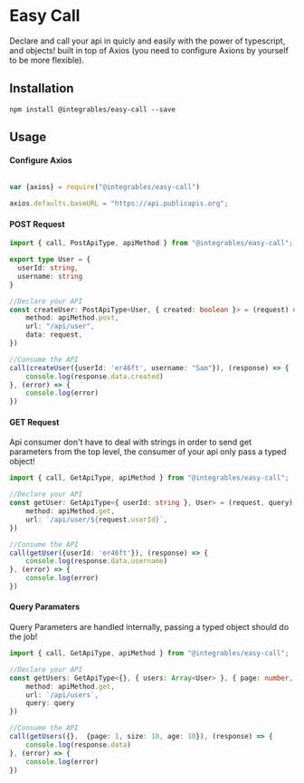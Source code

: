 # Easy Call

Declare and call your api in quicly and easily with the power of typescript, and objects! built in top of Axios (you need to configure Axions by yourself to be more flexible).

## Installation

```
npm install @integrables/easy-call --save
```

## Usage

#### Configure Axios

```Typescript

var {axios} = require("@integrables/easy-call")

axios.defaults.baseURL = "https://api.publicapis.org";

```

#### POST Request

```Typescript
import { call, PostApiType, apiMethod } from "@integrables/easy-call";

export type User = {
  userId: string,
  username: string
}

//Declare your API
const createUser: PostApiType<User, { created: boolean }> = (request) => ({
    method: apiMethod.post,
    url: "/api/user",
    data: request,
})

//Consume the API
call(createUser({userId: 'er46ft', username: "Sam"}), (response) => {
    console.log(response.data.created)
}, (error) => {
    console.log(error)
})

```

#### GET Request

Api consumer don't have to deal with strings in order to send get parameters from the top level, the consumer of your api only pass a typed object!

```Typescript
import { call, GetApiType, apiMethod } from "@integrables/easy-call";

//Declare your API
const getUser: GetApiType<{ userId: string }, User> = (request, query) => ({
    method: apiMethod.get,
    url: `/api/user/${request.userId}`,
})

//Consume the API
call(getUser({userId: 'er46ft'}), (response) => {
    console.log(response.data.username)
}, (error) => {
    console.log(error)
})
```

#### Query Paramaters

Query Parameters are handled internally, passing a typed object should do the job!

```Typescript
import { call, GetApiType, apiMethod } from "@integrables/easy-call";

//Declare your API
const getUsers: GetApiType<{}, { users: Array<User> }, { page: number, size: number, age: number }> = (request, query) => ({
    method: apiMethod.get,
    url: `/api/users`,
    query: query
})

//Consume the API
call(getUsers({},  {page: 1, size: 10, age: 10}), (response) => {
    console.log(response.data)
}, (error) => {
    console.log(error)
})
```
